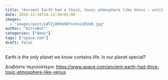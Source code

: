 ```yaml
---
title: "Ancient Earth had a thick, toxic atmosphere like Venus — until it cooled off and became liveable"
date: 2020-12-20T14:12:56+01:00
images:
  - "images/post/LWTZj8Hhb98fsnVss3EVmR.jpg"
author: "AstroBot"
categories: ["News"]
tags: ["space.com"]
draft: false
---
```


Earth is the only planet we know contains life. Is our planet special? 

Διαβάστε περισσότερα: https://www.space.com/ancient-earth-had-thick-toxic-atmosphere-like-venus
